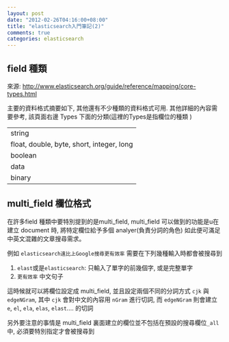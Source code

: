 ```yaml
---
layout: post
date: "2012-02-26T04:16:00+08:00"
title: "elasticsearch入門筆記(2)"
comments: true
categories: elasticsearch
---
```


## field 種類

來源: http://www.elasticsearch.org/guide/reference/mapping/core-types.html

主要的資料格式摘要如下, 其他還有不少種類的資料格式可用.
其他詳細的內容需要參考, 該頁面右邊 Types 下面的分類(這裡的Types是指欄位的種類 )
<table>
  <tr>
    <td>string</td>
  </tr>
  <tr>
    <td>float, double, byte, short, integer, long</td>
  </tr>
  <tr>
    <td>boolean</td>
  </tr>
  <tr>
    <td>data</td>
  </tr>
  <tr>
    <td>binary</td>
  </tr>
</table>
<!-- more -->

## multi\_field 欄位格式

在許多field 種類中要特別提到的是multi\_field, multi\_field 可以做到的功能是u在建立 document 時, 將特定欄位給予多個 analyer(負責分詞的角色) 如此便可滿足中英文混雜的文章搜尋需求。

例如 `elasticsearch遠比上Google搜尋更有效率` 需要在下列幾種輸入時都會被搜尋到

1. `elast`或是`elasticsearch`: 只輸入了單字的前幾個字, 或是完整單字
1. `更有效率` 中文句子

這時候就可以將欄位設定成 multi\_field, 並且設定兩個不同的分詞方式 `cjk` 與 `edgeNGram`, 其中 `cjk` 會對中文的內容用 `nGram` 進行切詞, 而 `edgeNGram` 則會建立 `e`, `el`, `ela`, `elas`, `elast`.... 的切詞

另外要注意的事情是 multi\_field 裏面建立的欄位並不包括在預設的搜尋欄位`_all`中, 必須要特別指定才會被搜尋到

